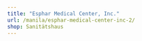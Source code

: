```yaml
---
title: "Esphar Medical Center, Inc."
url: /manila/esphar-medical-center-inc-2/
shop: Sanitätshaus
---
```

